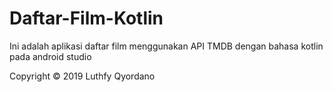# Daftar-Film-Kotlin
Ini adalah aplikasi daftar film menggunakan API TMDB dengan bahasa kotlin pada android studio

Copyright © 2019 Luthfy Qyordano
